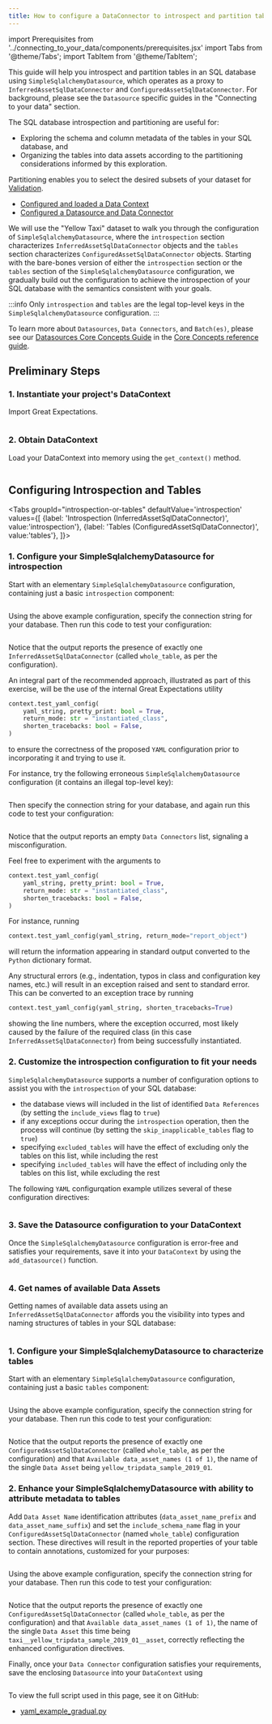 ```yaml
---
title: How to configure a DataConnector to introspect and partition tables in SQL
---
```

import Prerequisites from '../connecting_to_your_data/components/prerequisites.jsx'
import Tabs from '@theme/Tabs';
import TabItem from '@theme/TabItem';

This guide will help you introspect and partition tables in an SQL database using `SimpleSqlalchemyDatasource`, which
operates as a proxy to `InferredAssetSqlDataConnector` and `ConfiguredAssetSqlDataConnector`.  For background, please
see the `Datasource` specific guides in the "Connecting to your data" section.

The SQL database introspection and partitioning are useful for:
- Exploring the schema and column metadata of the tables in your SQL database, and
- Organizing the tables into data assets according to the partitioning considerations informed by this exploration.

Partitioning enables you to select the desired subsets of your dataset for [Validation](/docs/reference/validation).

<Prerequisites>

- [Configured and loaded a Data Context](../../tutorials/getting_started/initialize_a_data_context.md)
- [Configured a Datasource and Data Connector](../../reference/datasources.md)
  
</Prerequisites>

We will use the "Yellow Taxi" dataset to walk you through the configuration of `SimpleSqlalchemyDatasource`, where
the `introspection` section characterizes `InferredAssetSqlDataConnector` objects and the `tables` section characterizes
`ConfiguredAssetSqlDataConnector` objects.  Starting with the bare-bones version of either the `introspection` section
or the `tables` section of the `SimpleSqlalchemyDatasource` configuration, we gradually build out the configuration to
achieve the introspection of your SQL database with the semantics consistent with your goals.

:::info
Only `introspection` and `tables` are the legal top-level keys in the `SimpleSqlalchemyDatasource` configuration.
:::

To learn more about `Datasources`, `Data Connectors`, and `Batch(es)`, please see our [Datasources Core Concepts Guide](../../reference/datasources.md) in the [Core Concepts reference guide](../../reference/core_concepts.md).

## Preliminary Steps

### 1. Instantiate your project's DataContext

Import Great Expectations.

```python file=../../../tests/integration/docusaurus/connecting_to_your_data/how_to_introspect_and_partition_your_data/sql_database/yaml_example_gradual.py#L3
```

### 2. Obtain DataContext

Load your DataContext into memory using the `get_context()` method.

```python file=../../../tests/integration/docusaurus/connecting_to_your_data/how_to_introspect_and_partition_your_data/sql_database/yaml_example_gradual.py#L5
```

## Configuring Introspection and Tables

<Tabs
  groupId="introspection-or-tables"
  defaultValue='introspection'
  values={[
  {label: 'Introspection (InferredAssetSqlDataConnector)', value:'introspection'},
  {label: 'Tables (ConfiguredAssetSqlDataConnector)', value:'tables'},
  ]}>
  <TabItem value="introspection">

### 1. Configure your SimpleSqlalchemyDatasource for introspection

Start with an elementary `SimpleSqlalchemyDatasource` configuration, containing just a basic `introspection` component:

```python file=../../../tests/integration/docusaurus/connecting_to_your_data/how_to_introspect_and_partition_your_data/sql_database/yaml_example_gradual.py#L7-L14
```

Using the above example configuration, specify the connection string for your database.  Then run this code to test your
configuration:

```python file=../../../tests/integration/docusaurus/connecting_to_your_data/how_to_introspect_and_partition_your_data/sql_database/yaml_example_gradual.py#L23
```

Notice that the output reports the presence of exactly one `InferredAssetSqlDataConnector` (called `whole_table`, as per
the configuration).

An integral part of the recommended approach, illustrated as part of this exercise, will be the use of the internal
Great Expectations utility

```python
context.test_yaml_config(
    yaml_string, pretty_print: bool = True,
    return_mode: str = "instantiated_class",
    shorten_tracebacks: bool = False,
)
```

to ensure the correctness of the proposed `YAML` configuration prior to incorporating it and trying to use it.

For instance, try the following erroneous `SimpleSqlalchemyDatasource` configuration (it contains an illegal top-level
key):

```python file=../../../tests/integration/docusaurus/connecting_to_your_data/how_to_introspect_and_partition_your_data/sql_database/yaml_example_gradual.py#L25-L32
```

Then specify the connection string for your database, and again run this code to test your configuration:

```python file=../../../tests/integration/docusaurus/connecting_to_your_data/how_to_introspect_and_partition_your_data/sql_database/yaml_example_gradual.py#L23
```

Notice that the output reports an empty `Data Connectors` list, signaling a misconfiguration.

Feel free to experiment with the arguments to

```python
context.test_yaml_config(
    yaml_string, pretty_print: bool = True,
    return_mode: str = "instantiated_class",
    shorten_tracebacks: bool = False,
)
```

For instance, running

```python
context.test_yaml_config(yaml_string, return_mode="report_object")
```

will return the information appearing in standard output converted to the `Python` dictionary format.

Any structural errors (e.g., indentation, typos in class and configuration key names, etc.) will result in an exception
raised and sent to standard error.  This can be converted to an exception trace by running

```python
context.test_yaml_config(yaml_string, shorten_tracebacks=True)
```

showing the line numbers, where the exception occurred, most likely caused by the failure of the required class (in this
case `InferredAssetSqlDataConnector`) from being successfully instantiated.

### 2. Customize the introspection configuration to fit your needs

`SimpleSqlalchemyDatasource` supports a number of configuration options to assist you with the `introspection` of your
SQL database:

- the database views will included in the list of identified `Data References` (by setting the `include_views` flag to
`true`)
- if any exceptions occur during the `introspection` operation, then the process will continue (by setting the
`skip_inapplicable_tables` flag to `true`)
- specifying `excluded_tables` will have the effect of excluding only the tables on this list, while including the rest
- specifying `included_tables` will have the effect of including only the tables on this list, while excluding the rest

The following `YAML` configurqation example utilizes several of these configuration directives:

```python file=../../../tests/integration/docusaurus/connecting_to_your_data/how_to_introspect_and_partition_your_data/sql_database/yaml_example_gradual.py#L38-L50
```

### 3. Save the Datasource configuration to your DataContext

Once the `SimpleSqlalchemyDatasource` configuration is error-free and satisfies your requirements, save it into your
`DataContext` by using the `add_datasource()` function.

```python file=../../../tests/integration/docusaurus/connecting_to_your_data/how_to_introspect_and_partition_your_data/sql_database/yaml_example_gradual.py#L56
```

### 4. Get names of available Data Assets
 
Getting names of available data assets using an `InferredAssetSqlDataConnector` affords you the visibility into types
and naming structures of tables in your SQL database:

```python file=../../../tests/integration/docusaurus/connecting_to_your_data/how_to_introspect_and_partition_your_data/sql_database/yaml_example_gradual.py#L57-L60
```

</TabItem>
<TabItem value="tables">

### 1. Configure your SimpleSqlalchemyDatasource to characterize tables

Start with an elementary `SimpleSqlalchemyDatasource` configuration, containing just a basic `tables` component:

```python file=../../../tests/integration/docusaurus/connecting_to_your_data/how_to_introspect_and_partition_your_data/sql_database/yaml_example_gradual.py#L62-L71
```

Using the above example configuration, specify the connection string for your database.  Then run this code to test your
configuration:

```python file=../../../tests/integration/docusaurus/connecting_to_your_data/how_to_introspect_and_partition_your_data/sql_database/yaml_example_gradual.py#L23
```

Notice that the output reports the presence of exactly one `ConfiguredAssetSqlDataConnector` (called `whole_table`, as
per the configuration) and that `Available data_asset_names (1 of 1)`, the name of the single `Data Asset` being
`yellow_tripdata_sample_2019_01`.

### 2. Enhance your SimpleSqlalchemyDatasource with ability to attribute metadata to tables

Add `Data Asset Name` identification attributes (`data_asset_name_prefix` and `data_asset_name_suffix`) and set the
`include_schema_name` flag in your `ConfiguredAssetSqlDataConnector` (named `whole_table`) configuration section.  These 
directives will result in the reported properties of your table to contain annotations, customized for your purposes:

```python file=../../../tests/integration/docusaurus/connecting_to_your_data/how_to_introspect_and_partition_your_data/sql_database/yaml_example_gradual.py#L77-L89
```

Using the above example configuration, specify the connection string for your database.  Then run this code to test your
configuration:

```python file=../../../tests/integration/docusaurus/connecting_to_your_data/how_to_introspect_and_partition_your_data/sql_database/yaml_example_gradual.py#L23
```

Notice that the output reports the presence of exactly one `ConfiguredAssetSqlDataConnector` (called `whole_table`, as
per the configuration) and that `Available data_asset_names (1 of 1)`, the name of the single `Data Asset` this time
being `taxi__yellow_tripdata_sample_2019_01__asset`, correctly reflecting the enhanced configuration directives.

Finally, once your `Data Connector` configuration satisfies your requirements, save the enclosing `Datasource` into your
`DataContext` using

```python file=../../../tests/integration/docusaurus/connecting_to_your_data/how_to_introspect_and_partition_your_data/sql_database/yaml_example_gradual.py#L56
```

</TabItem>
</Tabs>


To view the full script used in this page, see it on GitHub:

- [yaml_example_gradual.py](https://github.com/great-expectations/great_expectations/blob/develop/tests/integration/docusaurus/connecting_to_your_data/how_to_introspect_and_partition_your_data/sql_database/yaml_example_gradual.py)
